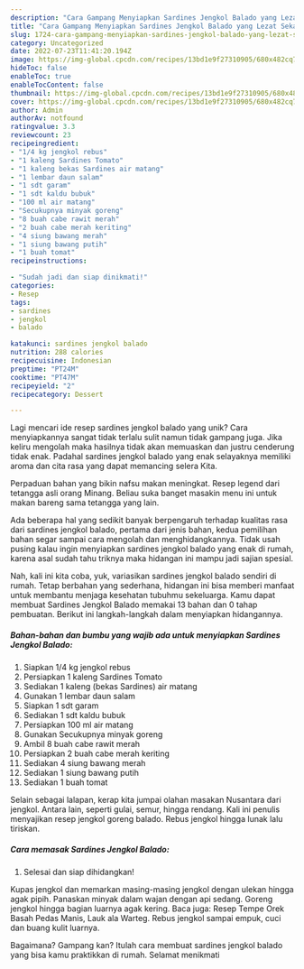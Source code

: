 ```yaml
---
description: "Cara Gampang Menyiapkan Sardines Jengkol Balado yang Lezat Sekali"
title: "Cara Gampang Menyiapkan Sardines Jengkol Balado yang Lezat Sekali"
slug: 1724-cara-gampang-menyiapkan-sardines-jengkol-balado-yang-lezat-sekali
category: Uncategorized
date: 2022-07-23T11:41:20.194Z
image: https://img-global.cpcdn.com/recipes/13bd1e9f27310905/680x482cq70/sardines-jengkol-balado-foto-resep-utama.jpg
hideToc: false
enableToc: true
enableTocContent: false
thumbnail: https://img-global.cpcdn.com/recipes/13bd1e9f27310905/680x482cq70/sardines-jengkol-balado-foto-resep-utama.jpg
cover: https://img-global.cpcdn.com/recipes/13bd1e9f27310905/680x482cq70/sardines-jengkol-balado-foto-resep-utama.jpg
author: Admin
authorAv: notfound
ratingvalue: 3.3
reviewcount: 23
recipeingredient:
- "1/4 kg jengkol rebus"
- "1 kaleng Sardines Tomato"
- "1 kaleng bekas Sardines air matang"
- "1 lembar daun salam"
- "1 sdt garam"
- "1 sdt kaldu bubuk"
- "100 ml air matang"
- "Secukupnya minyak goreng"
- "8 buah cabe rawit merah"
- "2 buah cabe merah keriting"
- "4 siung bawang merah"
- "1 siung bawang putih"
- "1 buah tomat"
recipeinstructions:

- "Sudah jadi dan siap dinikmati!"
categories:
- Resep
tags:
- sardines
- jengkol
- balado

katakunci: sardines jengkol balado 
nutrition: 288 calories
recipecuisine: Indonesian
preptime: "PT24M"
cooktime: "PT47M"
recipeyield: "2"
recipecategory: Dessert

---
```





Lagi mencari ide resep sardines jengkol balado yang unik? Cara menyiapkannya sangat tidak terlalu sulit namun tidak gampang juga. Jika keliru mengolah maka hasilnya tidak akan memuaskan dan justru cenderung tidak enak. Padahal sardines jengkol balado yang enak selayaknya memiliki aroma dan cita rasa yang dapat memancing selera Kita.





Perpaduan bahan yang bikin nafsu makan meningkat. Resep legend dari tetangga asli orang Minang. Beliau suka banget masakin menu ini untuk makan bareng sama tetangga yang lain.

Ada beberapa hal yang sedikit banyak berpengaruh terhadap kualitas rasa dari sardines jengkol balado, pertama dari jenis bahan, kedua pemilihan bahan segar sampai cara mengolah dan menghidangkannya. Tidak usah pusing kalau ingin menyiapkan sardines jengkol balado yang enak di rumah, karena asal sudah tahu triknya maka hidangan ini mampu jadi sajian spesial.






Nah, kali ini kita coba, yuk, variasikan sardines jengkol balado sendiri di rumah. Tetap berbahan yang sederhana, hidangan ini bisa memberi manfaat untuk membantu menjaga kesehatan tubuhmu sekeluarga. Kamu dapat membuat Sardines Jengkol Balado memakai 13 bahan dan 0 tahap pembuatan. Berikut ini langkah-langkah dalam menyiapkan hidangannya.

<!--inarticleads1-->

##### Bahan-bahan dan bumbu yang wajib ada untuk menyiapkan Sardines Jengkol Balado:

1. Siapkan 1/4 kg jengkol rebus
1. Persiapkan 1 kaleng Sardines Tomato
1. Sediakan 1 kaleng (bekas Sardines) air matang
1. Gunakan 1 lembar daun salam
1. Siapkan 1 sdt garam
1. Sediakan 1 sdt kaldu bubuk
1. Persiapkan 100 ml air matang
1. Gunakan Secukupnya minyak goreng
1. Ambil 8 buah cabe rawit merah
1. Persiapkan 2 buah cabe merah keriting
1. Sediakan 4 siung bawang merah
1. Sediakan 1 siung bawang putih
1. Sediakan 1 buah tomat


Selain sebagai lalapan, kerap kita jumpai olahan masakan Nusantara dari jengkol. Antara lain, seperti gulai, semur, hingga rendang. Kali ini penulis menyajikan resep jengkol goreng balado. Rebus jengkol hingga lunak lalu tiriskan. 

<!--inarticleads2-->

##### Cara memasak Sardines Jengkol Balado:


1. Selesai dan siap dihidangkan!

Kupas jengkol dan memarkan masing-masing jengkol dengan ulekan hingga agak pipih. Panaskan minyak dalam wajan dengan api sedang. Goreng jengkol hingga bagian luarnya agak kering. Baca juga: Resep Tempe Orek Basah Pedas Manis, Lauk ala Warteg. Rebus jengkol sampai empuk, cuci dan buang kulit luarnya. 

Bagaimana? Gampang kan? Itulah cara membuat sardines jengkol balado yang bisa kamu praktikkan di rumah. Selamat menikmati
